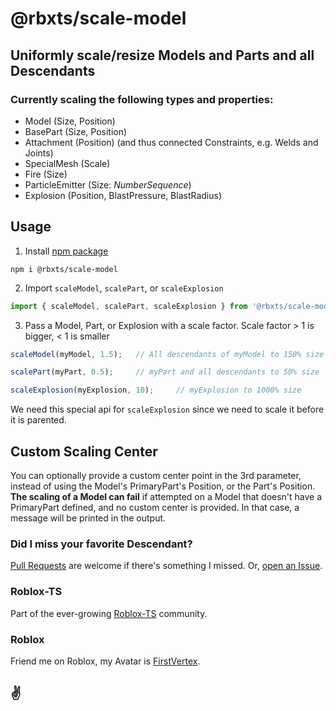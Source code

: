# @rbxts/scale-model

## Uniformly scale/resize Models and Parts and all Descendants

### Currently scaling the following types and properties:

* Model (Size, Position)
* BasePart (Size, Position)
* Attachment (Position) (and thus connected Constraints, e.g. Welds and Joints)
* SpecialMesh (Scale)
* Fire (Size)
* ParticleEmitter (Size: _NumberSequence_)
* Explosion (Position, BlastPressure, BlastRadius)

## Usage

1. Install [npm package](https://www.npmjs.com/package/@rbxts/scale-model)
```
npm i @rbxts/scale-model
```

2. Import `scaleModel`, `scalePart`, or `scaleExplosion`
```typescript
import { scaleModel, scalePart, scaleExplosion } from '@rbxts/scale-model';
```
3. Pass a Model, Part, or Explosion with a scale factor.  Scale factor > 1 is bigger, < 1 is smaller
```typescript
scaleModel(myModel, 1.5);   // All descendants of myModel to 150% size

scalePart(myPart, 0.5);     // myPart and all descendants to 50% size

scaleExplosion(myExplosion, 10);     // myExplosion to 1000% size
```

We need this special api for `scaleExplosion` since we need to scale it before it is parented.

## Custom Scaling Center
You can optionally provide a custom center point in the 3rd parameter, instead of using the Model's PrimaryPart's Position, or the Part's Position.
__The scaling of a Model can fail__ if attempted on a Model that doesn't have a PrimaryPart defined, and no custom center is provided.  In that case, a message will be printed in the output.

### Did I miss your favorite Descendant?

[Pull Requests](https://github.com/FirstVertex/rbxts-scale-model/pulls) are welcome if there's something I missed.  Or, [open an Issue](https://github.com/FirstVertex/rbxts-scale-model/issues).

### Roblox-TS

Part of the ever-growing [Roblox-TS](https://roblox-ts.com/) community.

### Roblox

Friend me on Roblox, my Avatar is [FirstVertex](https://www.roblox.com/users/2031724732/profile).

## :v: